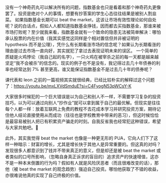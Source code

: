 没有一个神奇药丸可以解决所有的问题，指数基金也只是看着和那个神奇药丸更像罢了。投资是绝对个人的事情，想要有抄答案的学生心态往往结果是被别人割韭菜。
如果指数基金长期可以 beat the market，这该让市场有效性理论如何自处呢？说的白话点，假如人人都知道指数基金挣钱，因而都去买指数基金，那谁来被市场打败呢？至少就我来看，指数基金就有一个致命的隐患无法被简单解决：哪怕承认股票的内在价值（我其实感觉这同样是个相对置信但并非被证明的 hypothesis 而不是公理），凭什么有长期看涨市场的信念呢？如果认为长期看涨的理由是过去市场一直向好，其实就犯了拿过去表现证明未来的误区。
一个简单的质疑是火鸡悖论（我自己起的名字），一只火鸡在被宰杀之前的每一天都是越来越坚定“我不会被杀”的信念的。现实的例子也不是没有，我记得过去几十年债券的利率也经常达到 7% 甚至更高，谁又能保证指数基金不是过去几十年的债券呢？

课代表和 leon 之前的一篇视频其实就很经典，已经比较朴实的解释过这个问题了：https://youtu.be/mxLXVdSmduE?si=C4FyogN53pWCsY-K

大家很多时候犯的一个巨大错误是以为自己和别人不一样，不需要学习复杂的投资技巧，以为可以通过向别人“抄作业”就可以拿到属于自己的最优解。但现实是往往每个人都一样：放着互联网上免费的教程不去花成本学习并研究投资方案，期待记住他人结论直接使用从而成功（往往也是学校教育中带来的恶习），但这时候恰恰是最容易被别人把已有积累资产骗走的时刻。自我反省我也经常犯这种错误，希望与大家共勉吧。🫡

此外，其实我觉得 beat the market 也像是一种更无形的 PUA，它向人们下了这样一种暗示：财富的增长，尤其是增长快于其他人是异常重要的。但这真的对吗？发现很多人都意识到了钱并不带来真正的意义，但是却还是被 beat the market 或者类似的口号所影响，（忽略自身真正诉求的盲目的）追求资产的快速增值，这亦不是一种本末倒置的行为吗？假如有人就是风险厌恶者（而且很难改变的话），那他（被 beat the market 的观念趋势）强迫自己投资。哪怕他获取了不错的收益，亦很难说他真的实现了自己终极的价值。
